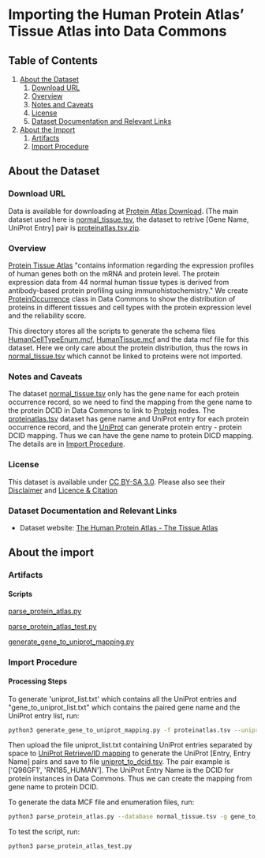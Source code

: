 # Importing the Human Protein Atlas’ Tissue Atlas into Data Commons 

## Table of Contents

1. [About the Dataset](#about-the-dataset)
    1. [Download URL](#download-url)
    2. [Overview](#overview)
    3. [Notes and Caveats](#notes-and-caveats)
    4. [License](#license)
    5. [Dataset Documentation and Relevant Links](#dataset-documentation-and-relevant-links)
2. [About the Import](#about-the-import)
    1. [Artifacts](#artifacts)
    2. [Import Procedure](#import-procedure)


## About the Dataset

### Download URL

Data is available for downloading at [Protein Atlas Download](https://www.proteinatlas.org/about/download). (The main dataset used here is [normal_tissue.tsv](https://www.proteinatlas.org/download/normal_tissue.tsv.zip), the dataset to retrive \[Gene Name, UniProt Entry] pair is [proteinatlas.tsv.zip](https://www.proteinatlas.org/download/proteinatlas.tsv.zip).
 
### Overview

[Protein Tissue Atlas](https://www.proteinatlas.org/humanproteome/tissue) "contains information regarding the expression profiles of human genes both on the mRNA and protein level. The protein expression data from 44 normal human tissue types is derived from antibody-based protein profiling using immunohistochemistry." We create [ProteinOccurrence](https://datacommons.org/browser/HumanProteinOccurrence) class in Data Commons to show the distribution of proteins in different tissues and cell types with the protein expression level and the reliability score.

This directory stores all the scripts to generate the schema files [HumanCellTypeEnum.mcf](https://github.com/datacommonsorg/data/blob/master/schema/HumanCellTypeEnum.mcf), [HumanTissue.mcf](https://github.com/datacommonsorg/data/blob/master/schema/HumanTissue.mcf) and the data mcf file for this dataset. Here we only care about the protein distribution, thus the rows in [normal_tissue.tsv](https://www.proteinatlas.org/download/normal_tissue.tsv.zip) which cannot be linked to proteins were not imported.

### Notes and Caveats

The dataset [normal_tissue.tsv](https://www.proteinatlas.org/download/normal_tissue.tsv.zip) only has the gene name for each protein occurrence record, so we need to find the mapping from the gene name to the protein DCID in Data Commons to link to [Protein](https://datacommons.org/browser/Protein) nodes. The [proteinatlas.tsv](https://www.proteinatlas.org/download/proteinatlas.tsv.zip) dataset has gene name and UniProt entry for each protein occurrence record, and the [UniProt](https://www.uniprot.org/) can generate protein entry - protein DCID mapping. Thus we can have the gene name to protein DICD mapping. The details are in [Import Procedure](#import-procedure).   

### License

This dataset is available under [CC BY-SA 3.0](https://creativecommons.org/licenses/by-sa/3.0/). Please also see their [Disclaimer](https://www.proteinatlas.org/about/disclaimer) and [Licence & Citation](https://www.proteinatlas.org/about/licence)

### Dataset Documentation and Relevant Links

- Dataset website: [The Human Protein Atlas - The Tissue Atlas](https://www.proteinatlas.org/humanproteome/tissue)

## About the import

### Artifacts

#### Scripts 

[parse_protein_atlas.py](https://github.com/datacommonsorg/data/blob/master/scripts/proteinAtlas/parse_protein_atlas.py) 

[parse_protein_atlas_test.py](https://github.com/datacommonsorg/data/blob/master/scripts/proteinAtlas/parse_protein_atlas_test.py) 

[generate_gene_to_uniprot_mapping.py](https://github.com/datacommonsorg/data/blob/master/scripts/proteinAtlas/generate_gene_to_uniprot_mapping.py.py)


### Import Procedure

#### Processing Steps 


To generate 'uniprot_list.txt' which contains all the UniProt entries and "gene_to_uniprot_list.txt" which contains the paired gene name and the UniProt entry list, run:

```bash
python3 generate_gene_to_uniprot_mapping.py -f proteinatlas.tsv --uniprot uniprot_list.txt --gene_to_uniprot gene_to_uniprot_list.txt 
```
Then upload the file uniprot_list.txt containing UniProt entries separated by space to [UniProt Retrieve/ID mapping](https://www.uniprot.org/uploadlists/) to generate the UniProt \[Entry, Entry Name] pairs and save to file [uniprot_to_dcid.tsv](https://github.com/datacommonsorg/data/blob/master/scripts/proteinAtlas/uniprot_to_dcid.tsv). The pair example is \['Q96GF1', 'RN185_HUMAN']. The UniProt Entry Name is the DCID for protein instances in Data Commons. Thus we can create the mapping from gene name to protein DCID.

To generate the data MCF file and enumeration files, run:

```bash
python3 parse_protein_atlas.py --database normal_tissue.tsv -g gene_to_uniprot_list -u uniprot_to_dcid.tsv -m ProteinAtlasData.mcf --tissue_mcf HumanTissueEnum.mcf --cell_mcf HumanCellTypeEnum.mcf
```

To test the script, run:

```bash
python3 parse_protein_atlas_test.py
```
